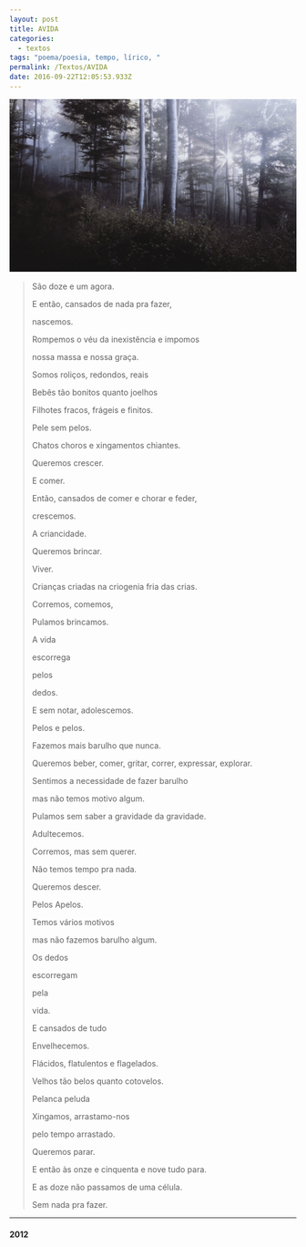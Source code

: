 ```yaml
---
layout: post
title: AVIDA
categories:
  - textos
tags: "poema/poesia, tempo, lírico, "
permalink: /Textos/AVIDA
date: 2016-09-22T12:05:53.933Z
---
```

![](/images/uploads/1_zjkegga9iwuiwxqtsbeqrq.jpeg)

> São doze e um agora.
>
> E então, cansados de nada pra fazer,
>
> nascemos.
>
> Rompemos o véu da inexistência e impomos
>
> nossa massa e nossa graça.
>
> Somos roliços, redondos, reais
>
> Bebês tão bonitos quanto joelhos
>
> Filhotes fracos, frágeis e finitos.
>
> Pele sem pelos.
>
> Chatos choros e xingamentos chiantes.
>
> Queremos crescer.
>
> E comer.
>
> Então, cansados de comer e chorar e feder,
>
> crescemos.
>
> A criancidade.
>
> Queremos brincar.
>
> Viver.
>
> Crianças criadas na criogenia fria das crias.
>
> Corremos, comemos,
>
> Pulamos brincamos.
>
> A vida
>
> escorrega
>
> pelos
>
> dedos.
>
> E sem notar, adolescemos.
>
> Pelos e pelos.
>
> Fazemos mais barulho que nunca.
>
> Queremos beber, comer, gritar, correr, expressar, explorar.
>
> Sentimos a necessidade de fazer barulho
>
> mas não temos motivo algum.
>
> Pulamos sem saber a gravidade da gravidade.
>
> Adultecemos.
>
> Corremos, mas sem querer.
>
> Não temos tempo pra nada.
>
> Queremos descer.
>
> Pelos Apelos.
>
> Temos vários motivos
>
> mas não fazemos barulho algum.
>
> Os dedos
>
> escorregam
>
> pela
>
> vida.
>
> E cansados de tudo
>
> Envelhecemos.
>
> Flácidos, flatulentos e flagelados.
>
> Velhos tão belos quanto cotovelos.
>
> Pelanca peluda
>
> Xingamos, arrastamo-nos
>
> pelo tempo arrastado.
>
> Queremos parar.
>
> E então às onze e cinquenta e nove tudo para.
>
> E as doze não passamos de uma célula.
>
> Sem nada pra fazer.

- - -

#### 2012